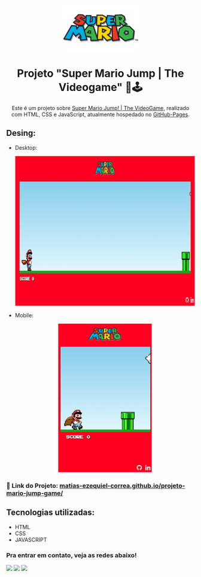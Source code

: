 <div align="center">
  <img alt="Logo" src="src/images/super-mario-logo.png" width="200" />
</div>
<h1 align="center">
   Projeto "Super Mario Jump | The Videogame" 🍄🕹️
</h1>
<p align="center">
  Este é um projeto sobre <a href="https://matias-ezequiel-correa.github.io/projeto-mario-jump-game/" target="_blank">Super Mario Jump! | The VideoGame,</a> realizado com HTML, CSS e JavaScript, atualmente hospedado no <a href="https://github.com/matias-ezequiel-correa">GitHub-Pages</a>.
</p>

## Desing: 
* Desktop:
[<p align="center"><img height="400em" src="./src/design/projeto-mario-jump-desktop-video.gif" alt="Projeto Mario JUmp! - Versão Desktop">](https://matias-ezequiel-correa.github.io/projeto-mario-jump-game/)<p>

* Mobile:
[<p align="center"><img width=250 src="./src/design/projeto-mario-jump-mobile.PNG" alt="Projeto Mario Jump! - Versão Mobile">](https://matias-ezequiel-correa.github.io/projeto-mario-jump-game/)<p>

### 🔗 Link do Projeto: <a href="https://matias-ezequiel-correa.github.io/projeto-mario-jump-game/" target="_blank">matias-ezequiel-correa.github.io/projeto-mario-jump-game/</a>

## Tecnologias utilizadas:

 * HTML
 * CSS
 * JAVASCRIPT

 ### Pra entrar em contato, veja as redes abaixo!
 
<div> 
  <a href="https://instagram.com/maticorrea10" target="_blank"><img src="https://img.shields.io/badge/-Instagram-%23E4405F?style=for-the-badge&logo=instagram&logoColor=white" target="_blank"></a>
  <a href = "https://matiasecorrea19@gmail.com"><img src="https://img.shields.io/badge/-Gmail-%23333?style=for-the-badge&logo=gmail&logoColor=white" target="_blank"></a>
  <a href="https://www.linkedin.com/in/matías-ezequiel-correa" target="_blank"><img src="https://img.shields.io/badge/-LinkedIn-%230077B5?style=for-the-badge&logo=linkedin&logoColor=white" target="_blank"></a> 
</div>
